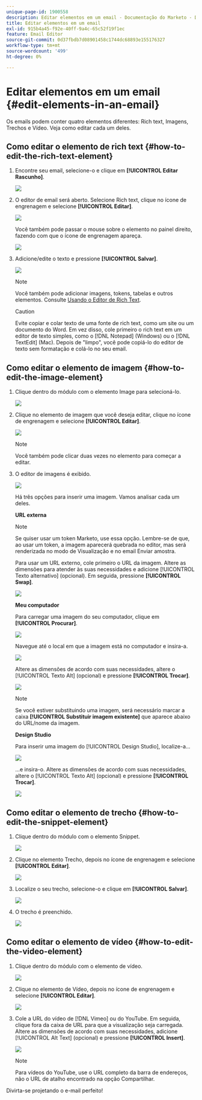 ```yaml
---
unique-page-id: 1900558
description: Editar elementos em um email - Documentação do Marketo - Documentação do produto
title: Editar elementos em um email
exl-id: 915b4a45-f92e-40ff-9a4c-65c52f19f1ec
feature: Email Editor
source-git-commit: 0d37fbdb7d08901458c1744dc68893e155176327
workflow-type: tm+mt
source-wordcount: '499'
ht-degree: 0%

---
```


# Editar elementos em um email {#edit-elements-in-an-email}

Os emails podem conter quatro elementos diferentes: Rich text, Imagens, Trechos e Vídeo. Veja como editar cada um deles.

## Como editar o elemento de rich text {#how-to-edit-the-rich-text-element}

1. Encontre seu email, selecione-o e clique em **[!UICONTROL Editar Rascunho]**.

   ![](assets/one-edited.png)

1. O editor de email será aberto. Selecione Rich text, clique no ícone de engrenagem e selecione **[!UICONTROL Editar]**.

   ![](assets/two.png)

   Você também pode passar o mouse sobre o elemento no painel direito, fazendo com que o ícone de engrenagem apareça.

   ![](assets/three.png)

1. Adicione/edite o texto e pressione **[!UICONTROL Salvar]**.

   ![](assets/four.png)

   >[!NOTE]
   >
   >Você também pode adicionar imagens, tokens, tabelas e outros elementos. Consulte [Usando o Editor de Rich Text](/help/marketo/product-docs/email-marketing/general/understanding-the-email-editor/using-the-rich-text-editor.md).

   >[!CAUTION]
   >
   >Evite copiar e colar texto de uma fonte de rich text, como um site ou um documento do Word. Em vez disso, cole primeiro o rich text em um editor de texto simples, como o [!DNL Notepad] (Windows) ou o [!DNL TextEdit] (Mac). Depois de &quot;limpo&quot;, você pode copiá-lo do editor de texto sem formatação e colá-lo no seu email.

## Como editar o elemento de imagem {#how-to-edit-the-image-element}

1. Clique dentro do módulo com o elemento Image para selecioná-lo.

   ![](assets/five.png)

1. Clique no elemento de imagem que você deseja editar, clique no ícone de engrenagem e selecione **[!UICONTROL Editar]**.

   ![](assets/six.png)

   >[!NOTE]
   >
   >Você também pode clicar duas vezes no elemento para começar a editar.

1. O editor de imagens é exibido.

   ![](assets/seven.png)

   Há três opções para inserir uma imagem. Vamos analisar cada um deles.

   **URL externa**

   >[!NOTE]
   >
   >Se quiser usar um token Marketo, use essa opção. Lembre-se de que, ao usar um token, a imagem aparecerá quebrada no editor, mas será renderizada no modo de Visualização e no email Enviar amostra.

   Para usar um URL externo, cole primeiro o URL da imagem. Altere as dimensões para atender às suas necessidades e adicione [!UICONTROL Texto alternativo] (opcional). Em seguida, pressione **[!UICONTROL Swap]**.

   ![](assets/eight.png)

   **Meu computador**

   Para carregar uma imagem do seu computador, clique em **[!UICONTROL Procurar]**.

   ![](assets/nine.png)

   Navegue até o local em que a imagem está no computador e insira-a.

   ![](assets/ten.png)

   Altere as dimensões de acordo com suas necessidades, altere o [!UICONTROL Texto Alt] (opcional) e pressione **[!UICONTROL Trocar]**.

   ![](assets/eleven.png)

   >[!NOTE]
   >
   >Se você estiver substituindo uma imagem, será necessário marcar a caixa **[!UICONTROL Substituir imagem existente]** que aparece abaixo do URL/nome da imagem.

   **Design Studio**

   Para inserir uma imagem do [!UICONTROL Design Studio], localize-a...

   ![](assets/twelve.png)

   ...e insira-o. Altere as dimensões de acordo com suas necessidades, altere o [!UICONTROL Texto Alt] (opcional) e pressione **[!UICONTROL Trocar]**.

   ![](assets/thirteen.png)

## Como editar o elemento de trecho {#how-to-edit-the-snippet-element}

1. Clique dentro do módulo com o elemento Snippet.

   ![](assets/fourteen.png)

1. Clique no elemento Trecho, depois no ícone de engrenagem e selecione **[!UICONTROL Editar]**.

   ![](assets/fifteen.png)

1. Localize o seu trecho, selecione-o e clique em **[!UICONTROL Salvar]**.

   ![](assets/sixteen.png)

1. O trecho é preenchido.

   ![](assets/eighteen.png)

## Como editar o elemento de vídeo {#how-to-edit-the-video-element}

1. Clique dentro do módulo com o elemento de vídeo.

   ![](assets/nineteen.png)

1. Clique no elemento de Vídeo, depois no ícone de engrenagem e selecione **[!UICONTROL Editar]**.

   ![](assets/twenty.png)

1. Cole a URL do vídeo de [!DNL Vimeo] ou do YouTube. Em seguida, clique fora da caixa de URL para que a visualização seja carregada. Altere as dimensões de acordo com suas necessidades, adicione [!UICONTROL Alt Text] (opcional) e pressione **[!UICONTROL Insert]**.

   ![](assets/twentyone.png)

   >[!NOTE]
   >
   >Para vídeos do YouTube, use o URL completo da barra de endereços, não o URL de atalho encontrado na opção Compartilhar.

Divirta-se projetando o e-mail perfeito!
